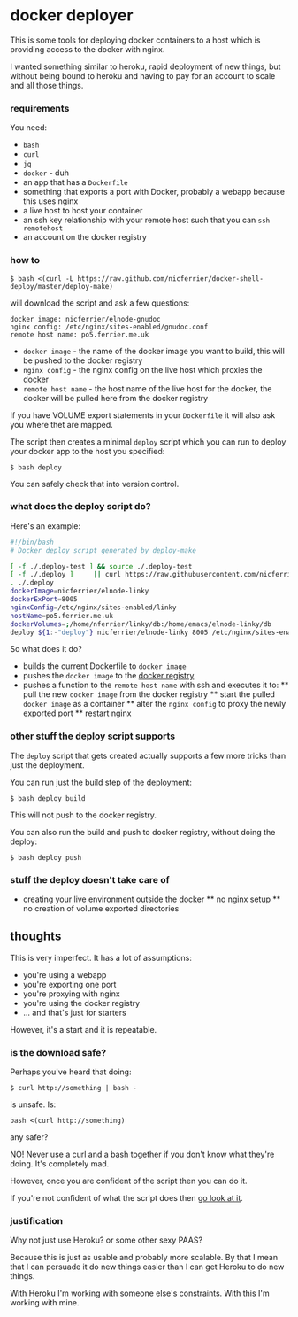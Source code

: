 # docker deployer

This is some tools for deploying docker containers to a host which is
providing access to the docker with nginx.

I wanted something similar to heroku, rapid deployment of new things,
but without being bound to heroku and having to pay for an account to
scale and all those things.


### requirements

You need:

* `bash`
* `curl`
* `jq`
* `docker` - duh
* an app that has a `Dockerfile`
* something that exports a port with Docker, probably a webapp because this uses nginx
* a live host to host your container
* an ssh key relationship with your remote host such that you can `ssh remotehost`
* an account on the docker registry

### how to

```shell-session
$ bash <(curl -L https://raw.github.com/nicferrier/docker-shell-deploy/master/deploy-make)
```

will download the script and ask a few questions:

```
docker image: nicferrier/elnode-gnudoc
nginx config: /etc/nginx/sites-enabled/gnudoc.conf
remote host name: po5.ferrier.me.uk
```

* `docker image` - the name of the docker image you want to build, this will be pushed to the docker registry
* `nginx config` - the nginx config on the live host which proxies the docker
* `remote host name` - the host name of the live host for the docker, the docker will be pulled here from the docker registry

If you have VOLUME export statements in your `Dockerfile` it will also
ask you where thet are mapped.

The script then creates a minimal `deploy` script which you can run to
deploy your docker app to the host you specified:

```ShellSession
$ bash deploy
```

You can safely check that into version control.

### what does the deploy script do?

Here's an example:

```bash
#!/bin/bash
# Docker deploy script generated by deploy-make

[ -f ./.deploy-test ] && source ./.deploy-test
[ -f ./.deploy ]     || curl https://raw.githubusercontent.com/nicferrier/docker-shell-deploy/master/deploy-helpers -o ./.deploy     || { echo "can't http the deployscript" ; exit 1; }
. ./.deploy
dockerImage=nicferrier/elnode-linky
dockerExPort=8005
nginxConfig=/etc/nginx/sites-enabled/linky
hostName=po5.ferrier.me.uk
dockerVolumes=;/home/nferrier/linky/db:/home/emacs/elnode-linky/db
deploy ${1:-"deploy"} nicferrier/elnode-linky 8005 /etc/nginx/sites-enabled/linky.conf po5.ferrier.me.uk /home/nferrier/linky/db:/home/emacs/elnode-linky/db
```

So what does it do?

* builds the current Dockerfile to `docker image`
* pushes the `docker image` to the [docker registry](https://registry.hub.docker.com/)
* pushes a function to the `remote host name` with ssh and executes it to:
** pull the new `docker image` from the docker registry
** start the pulled `docker image` as a container
** alter the `nginx config` to proxy the newly exported port
** restart nginx

### other stuff the deploy script supports

The `deploy` script that gets created actually supports a few more
tricks than just the deployment.

You can run just the build step of the deployment:

```ShellSession
$ bash deploy build
```

This will not push to the docker registry.

You can also run the build and push to docker registry, without doing
the deploy:

```ShellSession
$ bash deploy push
```

### stuff the deploy doesn't take care of

* creating your live environment outside the docker
** no nginx setup
** no creation of volume exported directories

## thoughts

This is very imperfect. It has a lot of assumptions:

* you're using a webapp
* you're exporting one port
* you're proxying with nginx
* you're using the docker registry
* ... and that's just for starters

However, it's a start and it is repeatable.

### is the download safe?

Perhaps you've heard that doing:

```ShellSession
$ curl http://something | bash -
```

is unsafe. Is:

```ShellSession
bash <(curl http://something)
```

any safer?

NO! Never use a curl and a bash together if you don't know what
they're doing. It's completely mad.

However, once you are confident of the script then you can do it.

If you're not confident of what the script does
then
[go look at it](https://github.com/nicferrier/docker-shell-deploy/blob/master/deploy-make).

### justification

Why not just use Heroku? or some other sexy PAAS?

Because this is just as usable and probably more scalable. By that I
mean that I can persuade it do new things easier than I can get Heroku
to do new things.

With Heroku I'm working with someone else's constraints. With this I'm
working with mine.
